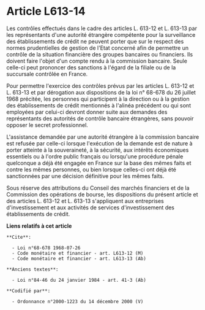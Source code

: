 # Article L613-14

Les contrôles effectués dans le cadre des articles L. 613-12 et L. 613-13 par les représentants d'une autorité étrangère
compétente pour la surveillance des établissements de crédit ne peuvent porter que sur le respect des normes prudentielles de
gestion de l'Etat concerné afin de permettre un contrôle de la situation financière des groupes bancaires ou financiers. Ils
doivent faire l'objet d'un compte rendu à la commission bancaire. Seule celle-ci peut prononcer des sanctions à l'égard de la
filiale ou de la succursale contrôlée en France.

Pour permettre l'exercice des contrôles prévus par les articles L. 613-12 et L. 613-13 et par dérogation aux dispositions de
la loi n° 68-678 du 26 juillet 1968 précitée, les personnes qui participent à la direction ou à la gestion des établissements
de crédit mentionnés à l'alinéa précédent ou qui sont employées par celui-ci devront donner suite aux demandes des
représentants des autorités de contrôle bancaire étrangères, sans pouvoir opposer le secret professionnel.

L'assistance demandée par une autorité étrangère à la commission bancaire est refusée par celle-ci lorsque l'exécution de la
demande est de nature à porter atteinte à la souveraineté, à la sécurité, aux intérêts économiques essentiels ou à l'ordre
public français ou lorsqu'une procédure pénale quelconque a déjà été engagée en France sur la base des mêmes faits et contre
les mêmes personnes, ou bien lorsque celles-ci ont déjà été sanctionnées par une décision définitive pour les mêmes faits.

Sous réserve des attributions du Conseil des marchés financiers et de la Commission des opérations de bourse, les
dispositions du présent article et des articles L. 613-12 et L. 613-13 s'appliquent aux entreprises d'investissement et aux
activités de services d'investissement des établissements de crédit.

**Liens relatifs à cet article**

	**Cite**:

	  - Loi n°68-678 1968-07-26
	  - Code monétaire et financier - art. L613-12 (M)
	  - Code monétaire et financier - art. L613-13 (Ab)

	**Anciens textes**:

	  - Loi n°84-46 du 24 janvier 1984 - art. 41-3 (Ab)

	**Codifié par**:

	  - Ordonnance n°2000-1223 du 14 décembre 2000 (V)
